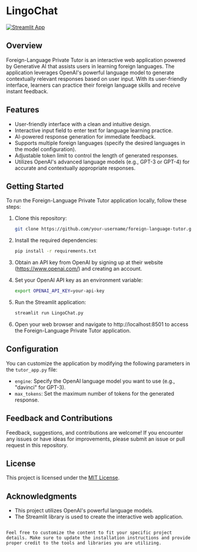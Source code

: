 # LingoChat


[![Streamlit App](https://static.streamlit.io/badges/streamlit_badge_black_white.svg)](https://lingochat.streamlit.app/)
## Overview
Foreign-Language Private Tutor is an interactive web application powered by Generative AI that assists users in learning foreign languages. The application leverages OpenAI's powerful language model to generate contextually relevant responses based on user input. With its user-friendly interface, learners can practice their foreign language skills and receive instant feedback.

## Features
- User-friendly interface with a clean and intuitive design.
- Interactive input field to enter text for language learning practice.
- AI-powered response generation for immediate feedback.
- Supports multiple foreign languages (specify the desired languages in the model configuration).
- Adjustable token limit to control the length of generated responses.
- Utilizes OpenAI's advanced language models (e.g., GPT-3 or GPT-4) for accurate and contextually appropriate responses.

## Getting Started
To run the Foreign-Language Private Tutor application locally, follow these steps:

1. Clone this repository:
   ```bash
   git clone https://github.com/your-username/foreign-language-tutor.git
   ```

2. Install the required dependencies:
   ```bash
   pip install -r requirements.txt
   ```

3. Obtain an API key from OpenAI by signing up at their website (https://www.openai.com/) and creating an account.

4. Set your OpenAI API key as an environment variable:
   ```bash
   export OPENAI_API_KEY=your-api-key
   ```

5. Run the Streamlit application:
   ```bash
   streamlit run LingoChat.py
   ```

6. Open your web browser and navigate to http://localhost:8501 to access the Foreign-Language Private Tutor application.

## Configuration
You can customize the application by modifying the following parameters in the `tutor_app.py` file:

- `engine`: Specify the OpenAI language model you want to use (e.g., "davinci" for GPT-3).
- `max_tokens`: Set the maximum number of tokens for the generated response.

## Feedback and Contributions
Feedback, suggestions, and contributions are welcome! If you encounter any issues or have ideas for improvements, please submit an issue or pull request in this repository.

## License
This project is licensed under the [MIT License](LICENSE).

## Acknowledgments
- This project utilizes OpenAI's powerful language models.
- The Streamlit library is used to create the interactive web application.

```

Feel free to customize the content to fit your specific project details. Make sure to update the installation instructions and provide proper credit to the tools and libraries you are utilizing.
